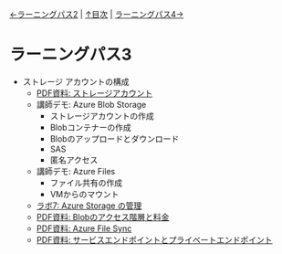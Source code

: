 [←ラーニングパス2](lp02.md) | [↑目次](README.md) | [ラーニングパス4→](lp04.md)

# ラーニングパス3

- ストレージ アカウントの構成
  - [PDF資料: ストレージアカウント](pdf/%E3%82%B9%E3%83%88%E3%83%AC%E3%83%BC%E3%82%B8%E3%82%A2%E3%82%AB%E3%82%A6%E3%83%B3%E3%83%88.pdf)
  - 講師デモ: Azure Blob Storage
    - ストレージアカウントの作成
    - Blobコンテナーの作成
    - Blobのアップロードとダウンロード
    - SAS
    - 匿名アクセス
  - 講師デモ: Azure Files
    - ファイル共有の作成
    - VMからのマウント
  - [ラボ7: Azure Storage の管理](lab07cs.md)
  - [PDF資料: Blobのアクセス階層と料金](../AZ-104/pdf/Azure%20Blob%20Storage%E3%81%AE%E6%96%99%E9%87%91.pdf)
  - [PDF資料: Azure File Sync](../AZ-104/pdf/mod07/Azure%20File%20Sync.pdf)
  - [PDF資料: サービスエンドポイントとプライベートエンドポイント](../AZ-500/pdf/mod2/%E3%82%B5%E3%83%BC%E3%83%93%E3%82%B9%E3%82%A8%E3%83%B3%E3%83%89%E3%83%9D%E3%82%A4%E3%83%B3%E3%83%88%E3%81%A8%E3%83%97%E3%83%A9%E3%82%A4%E3%83%99%E3%83%BC%E3%83%88%E3%82%A8%E3%83%B3%E3%83%89%E3%83%9D%E3%82%A4%E3%83%B3%E3%83%88%E8%A8%AD%E5%AE%9A%E4%BE%8B.pdf)
